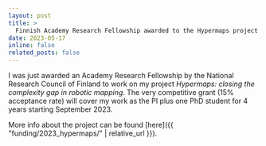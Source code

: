```yaml
---
layout: post
title: >
  Finnish Academy Research Fellowship awarded to the Hypermaps project
date: 2023-05-17
inline: false
related_posts: false
---
```


I was just awarded an Academy Research Fellowship by the National Research
Council of Finland to work on my project _Hypermaps: closing the complexity gap
in robotic mapping_. The very competitive grant (15% acceptance rate) will cover
my work as the PI plus one PhD student for 4 years starting September 2023.

More info about the project can be found [here]({{ "funding/2023_hypermaps/" | relative_url }}).
